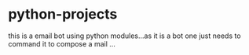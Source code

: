 # python-projects
this is a email bot using python modules...as it is a bot one just needs to command it to compose a mail ...
